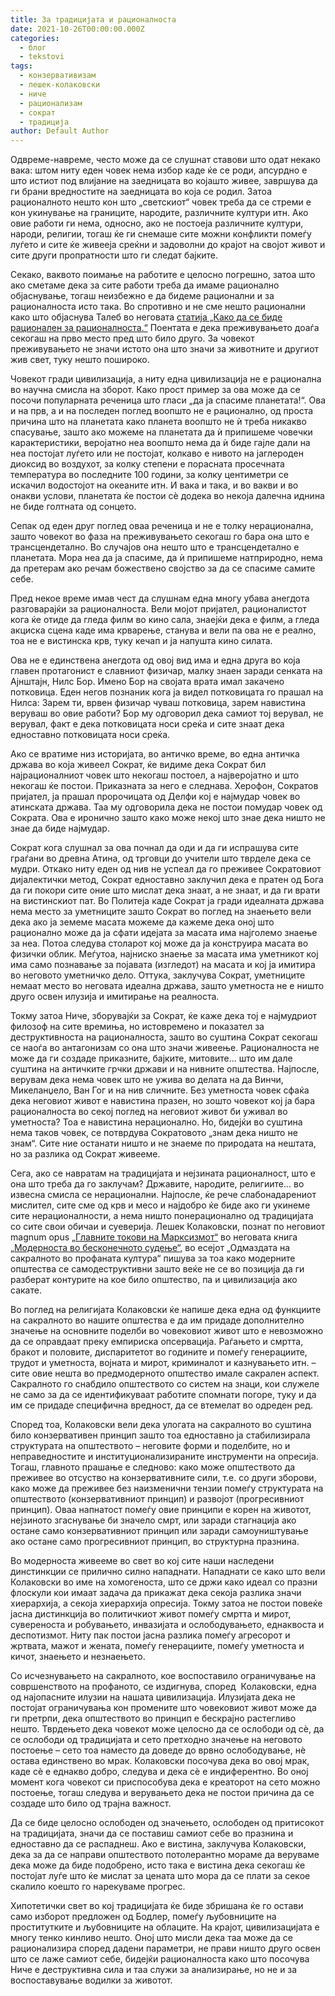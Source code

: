 ```yaml
---
title: За традицијата и рационалноста
date: 2021-10-26T00:00:00.000Z
categories:
  - блог
  - tekstovi
tags:
  - конзервативизам
  - лешек-колаковски
  - ниче
  - рационализам
  - сократ
  - традиција
author: Default Author
---
```


Одвреме-навреме, често може да се слушнат ставови што одат некако вака: штом ниту еден човек нема избор каде ќе се роди, апсурдно е што истиот под влијание на заедницата во којашто живее, завршува да ги брани вредностите на заедницата во која се родил. Затоа рационалното нешто кон што „светскиот“ човек треба да се стреми е кон укинување на границите, народите, различните култури итн. Ако овие работи ги нема, односно, ако не постоеја различните култури, народи, религии, тогаш ќе ги снемаше сите можни конфликти помеѓу луѓето и сите ќе живееја среќни и задоволни до крајот на својот живот и сите други пропратности што ги следат бајките.

Секако, ваквото поимање на работите е целосно погрешно, затоа што ако сметаме дека за сите работи треба да имаме рационално објаснување, тогаш неизбежно е да бидеме рационални и за рационалноста исто така. Во спротивно и не сме нешто рационални како што објаснува Талеб во неговата [статија „Како да се биде рационален за рационалноста.“](https://medium.com/incerto/how-to-be-rational-about-rationality-432e96dd4d1a) Поентата е дека преживувањето доаѓа секогаш на прво место пред што било друго. За човекот преживувањето не значи истото она што значи за животните и другиот жив свет, туку нешто пошироко.

Човекот гради цивилизација, а ниту една цивилизација не е рационална во научна смисла на зборот. Како прост пример за ова може да се посочи популарната реченица што гласи „да ја спасиме планетата!“. Ова и на прв, а и на последен поглед воопшто не е рационално, од проста причина што на планетата како планета воопшто не ѝ треба никакво спасување, зашто ако можеме на планетата да ѝ припишеме човечки карактеристики, веројатно неа воопшто нема да ѝ биде гајле дали на неа постојат луѓето или не постојат, колкаво е нивото на јаглероден диоксид во воздухот, за колку степени е порасната просечната температура во последните 100 години, за колку центиметри се искачил водостојот на океаните итн. И вака и така, и во вакви и во онакви услови, планетата ќе постои сѐ додека во некоја далечна иднина не биде голтната од сонцето.

Сепак од еден друг поглед оваа реченица и не е толку нерационална, зашто човекот во фаза на преживувањето секогаш го бара она што е трансцендетално. Во случајов она нешто што е трансцендетално е планетата. Мора неа да ја спасиме, да ѝ припишеме натприродно, нема да претерам ако речам божествено својство за да се спасиме самите себе.

Пред некое време имав чест да слушнам една многу убава анегдота разговарајќи за рационалноста. Вели мојот пријател, рационалистот кога ќе отиде да гледа филм во кино сала, знаејќи дека е филм, а гледа акциска сцена каде има крварење, станува и вели па ова не е реално, тоа не е вистинска крв, туку кечап и ја напушта кино силата.

Ова не е единствена анегдота од овој вид има и една друга во која главен протагонист е славниот физичар, малку знаен заради сенката на Ајнштајн, Нилс Бор. Имено Бор на својата врата имал закачено потковица. Еден негов познаник кога ја видел потковицата го прашал на Нилса: Зарем ти, врвен физичар чуваш потковица, зарем навистина веруваш во овие работи? Бор му одговорил дека самиот тој верувал, не верувал, факт е дека потковицата носи среќа и сите знаат дека едноставно потковицата носи среќа.

Ако се вратиме низ историјата, во античко време, во една античка држава во која живеел Сократ, ќе видиме дека Сократ бил најрационалниот човек што некогаш постоел, а најверојатно и што некогаш ќе постои. Приказната за него е следнава. Херофон, Сократов пријател, ја прашал пророчицата од Делфи кој е најмудар човек во атинската држава. Таа му одговорила дека не постои помудар човек од Сократа. Ова е иронично зашто како може некој што знае дека ништо не знае да биде најмудар.

Сократ кога слушнал за ова почнал да оди и да ги испрашува сите граѓани во древна Атина, од трговци до учители што тврделе дека се мудри. Откако ниту еден од нив не успеал да го преживее Сократовиот дијалектички метод, Сократ едноставно заклучил дека е пратен од Бога да ги покори сите оние што мислат дека знаат, а не знаат, и да ги врати на вистинскиот пат. Во Политеја каде Сократ ја гради идеалната држава нема место за уметниците зашто Сократ во поглед на знаењето вели дека ако ја земеме масата можеме да кажеме дека оној што рационално може да ја сфати идејата за масата има најголемо знаење за неа. Потоа следува столарот кој може да ја конструира масата во физички облик. Меѓутоа, најниско знаење за масата има уметникот кој има само познавање за појавата (изгледот) на масата и кој ја имитира во неговото уметничко дело. Оттука, заклучува Сократ, уметниците немаат место во неговата идеална држава, зашто уметноста не е ништо друго освен илузија и имитирање на реалноста.

Токму затоа Ниче, зборувајќи за Сократ, ќе каже дека тој е најмудриот филозоф на сите времиња, но истовремено и показател за деструктивноста на рационалноста, зашто во суштина Сократ секогаш се наоѓа во антагонизам со она што значи живеење. Рационалноста не може да ги создаде приказните, бајките, митовите... што им дале суштина на античките грчки држави и на нивните општества. Најпосле, верувам дека нема човек што не ужива во делата на да Винчи, Микеланџело, Ван Гог и на нив сличните. Без уметноста човек сфаќа дека неговиот живот е навистина празен, но зошто човекот кој ја бара рационалноста во секој поглед на неговиот живот би уживал во уметноста? Тоа е навистина нерационално. Но, бидејќи во суштина нема таков човек, се потврдува Сократовото „знам дека ништо не знам“. Сите ние останати ништо и не знаеме по природата на нештата, но за разлика од Сократ живееме.

Сега, ако се навратам на традицијата и нејзината рационалност, што е она што треба да го заклучам? Државите, народите, религиите... во извесна смисла се нерационални. Најпосле, ќе рече слабонадарениот мислител, сите сме од крв и месо и најдобро ќе биде ако ги укинеме сите нерационалности, а нема ништо понерационално од традицијата со сите свои обичаи и суеверија. Лешек Колаковски, познат по неговиот magnum opus [„Главните токови на Марксизмот“](https://www.amazon.com/Main-Currents-Marxism-Founders-Breakdown/dp/0393329437) во неговата книга [„Модерноста во бесконечното судење“,](https://www.amazon.com/Modernity-Endless-Trial-Leszek-Kolakowski/dp/0226450465) во есејот „Одмаздата на сакралното во профаната култура“ пишува за тоа како модерните општества се самодеструктивни зашто веќе не се во позиција да ги разберат контурите на кое било општество, па и цивилизација ако сакате.

Во поглед на религијата Колаковски ќе напише дека една од функциите на сакралното во нашите општества е да им придаде дополнително значење на основните поделби во човековиот живот што е невозможно да се оправдаат преку емпириска опсервација. Раѓањето и смртта, бракот и половите, диспаритетот во годините и помеѓу генерациите, трудот и уметноста, војната и мирот, криминалот и казнувањето итн. – сите овие нешта во предмодерното општество имале сакрален аспект. Сакралното го снабдило општеството со систем на знаци, кои служеле не само за да се идентификуваат работите спомнати погоре, туку и да им се придаде специфична вредност, да се втемелат во одреден ред.

Според тоа, Колаковски вели дека улогата на сакралното во суштина било конзервативен принцип зашто тоа едноставно ја стабилизирала структурата на општеството – неговите форми и поделбите, но и неправедностите и институционализираните инструменти на опресија. Тогаш, главното прашање е следново: како може општеството да преживее во отсуство на конзервативните сили, т.е. со други зборови, како може да преживее без наизменични тензии помеѓу структурата на општеството (конзервативниот принцип) и развојот (прогресивниот принцип). Оваа напнатост помеѓу овие принципи е корен на животот, нејзиното згаснување би значело смрт, или заради стагнација ако остане само конзервативниот принцип или заради самоуништување ако остане само прогресивниот принцип, во структурна празнина.

Во модерноста живееме во свет во кој сите наши наследени динстинкции се прилично силно нападнати. Нападнати се како што вели Колаковски во име на хомогеноста, што се држи како идеал со празни флоскули кои имаат задача да прикажат дека секоја разлика значи хиерархија, а секоја хиерархија опресија. Токму затоа не постои повеќе јасна дистинкција во политичкиот живот помеѓу смртта и мирот, сувереноста и робувањето, инвазијата и ослободувањето, еднаквоста и деспотизмот. Ниту пак постои јасна разлика помеѓу агресорот и жртвата, мажот и жената, помеѓу генерациите, помеѓу уметноста и кичот, знаењето и незнаењето.

Со исчезнувањето на сакралното, кое воспоставило ограничување на совршенството на профаното, се издигнува, според  Колаковски, една од најопасните илузии на нашата цивилизација. Илузијата дека не постојат ограничувања кон промените што човековиот живот може да ги претрпи, дека општеството во принцип е бескрајно растегливо нешто. Тврдењето дека човекот може целосно да се ослободи од сѐ, да се ослободи од традицијата и сето претходно значење на неговото постоење – сето тоа наместо да доведе до врвно ослободување, нѐ остава единствено во мрак. Колаковски посочува дека во овој мрак, каде сѐ е еднакво добро, следува и дека сѐ е индиферентно. Во оној момент кога човекот си приспособува дека е креаторот на сето можно постоење, тогаш следува и верувањето дека не постои причина да се создаде што било од трајна важност.

Да се биде целосно ослободен од значењето, ослободен од притисокот на традицијата, значи да се поставиш самиот себе во празнина и едноставно да се распаднеш. Ако е вистина, заклучува Колаковски, дека за да се направи општеството потолерантно мораме да веруваме дека може да биде подобрено, исто така е вистина дека секогаш ќе постојат луѓе што ќе мислат за цената што мора да се плати за секое скалило коешто го нарекуваме прогрес.

Хипотетички свет во кој традицијата ќе биде збришана ќе го остави само изборот предложен од Бодлер, помеѓу љубовниците на проститутките и љубовниците на облаците. На крајот, цивилизацијата е многу тенко кинливо нешто. Оној што мисли дека таа може да се рационализира според дадени параметри, не прави ништо друго освен што се лаже самиот себе, бидејќи рационалноста како што посочува Ниче е деструктивна сила и таа служи за анализирање, но не и за воспоставување водилки за животот.
